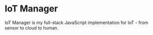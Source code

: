 # IoT Manager

IoT Manager is my full-stack JavaScript implementation for IoT - from sensor to cloud to human.
